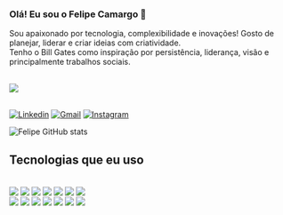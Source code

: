 ### Olá! Eu sou o Felipe Camargo 👋
Sou apaixonado por tecnologia, complexibilidade e inovações! Gosto de planejar, liderar e criar ideias com criatividade.<br/>
Tenho o Bill Gates como inspiração por persistência, liderança, visão e principalmente trabalhos sociais.  
<br>
<div style="">
	<img src="https://postcron.com/pt/blog/wp-content/uploads/2016/01/Frase-Bill-Gates-1.jpg">
</div><br/>

[![Linkedin](https://img.shields.io/badge/LinkedIn-0077B5?style=for-the-badge&logo=linkedin&logoColor=white)](https://www.linkedin.com/in/felipe-camargo-1208f)
[![Gmail](https://img.shields.io/badge/Gmail-D14836?style=for-the-badge&logo=gmail&logoColor=white)](https://mailto:felipeca1268@gmail.com)
[![Instagram](https://img.shields.io/badge/Instagram-E4405F?style=for-the-badge&logo=instagram&logoColor=white)](https://www.instagram.com/felpss.12/)

![Felipe GitHub stats](https://github-readme-stats.vercel.app/api?username=Felipe-Camargo12&show_icons=true&theme=tokyonight)

## Tecnologias que eu uso

<div style="display: inline_block"><br/>
<img align="center" stl="html5" src="https://img.shields.io/badge/HTML5-E34F26?style=for-the-badge&logo=html5&logoColor=white" />
<img align="center" stl="css3" src="https://img.shields.io/badge/CSS3-1572B6?style=for-the-badge&logo=css3&logoColor=white" />
<img align="center" stl="js" src="https://img.shields.io/badge/JavaScript-F7DF1E?style=for-the-badge&logo=javascript&logoColor=black" />
<img align="center" stl="react" src="https://img.shields.io/badge/React-20232A?style=for-the-badge&logo=react&logoColor=61DAFB" />
<img align="center" stl="tailwind" src="https://img.shields.io/badge/Tailwind_CSS-06B6D4?style=for-the-badge&logo=tailwindcss&logoColor=white" />
<img align="center" stl="nextjs" src="https://img.shields.io/badge/Next.js-000000?style=for-the-badge&logo=nextdotjs&logoColor=white" />
<img align="center" stl="typescript" src="https://img.shields.io/badge/TypeScript-3178C6?style=for-the-badge&logo=typescript&logoColor=white" />
<br>
<img align="center" stl="nodejs" src="https://img.shields.io/badge/Node.js-339933?style=for-the-badge&logo=nodedotjs&logoColor=white" />
<img align="center" stl="java" src="https://img.shields.io/badge/Java-ED8B00?style=for-the-badge&logo=openjdk&logoColor=white" />
<img align="center" stl="python" src="https://img.shields.io/badge/Python-14354C?style=for-the-badge&logo=python&logoColor=white" />
<img align="center" stl="git" src="https://img.shields.io/badge/Git-F05032?style=for-the-badge&logo=git&logoColor=white" />
<img align="center" stl="netlify" src="https://img.shields.io/badge/Netlify-00C7B7?style=for-the-badge&logo=netlify&logoColor=white" />
<img align="center" stl="GCloud" src="https://img.shields.io/badge/Google_Cloud-4285F4?style=for-the-badge&logo=google-cloud&logoColor=white" />
<img align="center" stl="Office" src="https://img.shields.io/badge/Microsoft-666666?style=for-the-badge&logo=microsoft&logoColor=white" />
</div>
